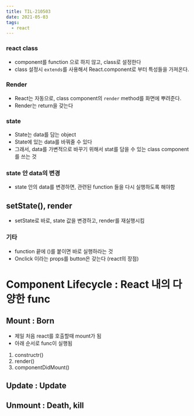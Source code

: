 ```yaml
---
title: TIL-210503
date: 2021-05-03
tags:
  - react
---
```


### react class

- component를 function 으로 하지 않고, class로 설정한다
- class 설정시 `extends`를 사용해서 React.component로 부터 특성들을 가져온다.

### Render

- React는 자동으로, class component의 `render` method를 화면에 뿌려준다.
- Render는 return을 갖는다

### state

- State는 data를 담는 object
- State에 있는 data를 바꿔줄 수 있다
- 그래서, data를 가변적으로 바꾸기 위해서 stat를 담을 수 있는 class component를 쓰는 것

### state 안 data의 변경

- state 안의 data를 변경하면, 관련된 function 들을 다시 실행하도록 해야함

## setState(), render

- setState로 바로, state 값을 변경하고, render를 재실행시킴

### 기타

- function 끝에 ()를 붙이면 바로 실행하라는 것
- Onclick 이라는 props를 button은 갖는다 (react의 장점)

# Component Lifecycle : React 내의 다양한 func

## Mount : Born

- 제일 처음 react를 호출할때 mount가 됨
- 아래 순서로 func이 실행됨

1. constructr()
2. render()
3. componentDidMount()

## Update : Update

## Unmount : Death, kill
